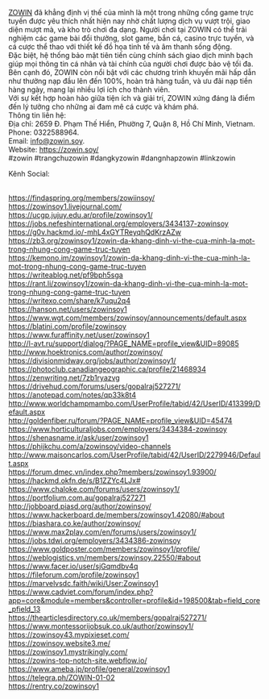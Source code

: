 <a href="https://zowin.soy/">ZOWIN</a> đã khẳng định vị thế của mình là một trong những cổng game trực tuyến được yêu thích nhất hiện nay nhờ chất lượng dịch vụ vượt trội, giao diện mượt mà, và kho trò chơi đa dạng. Người chơi tại ZOWIN có thể trải nghiệm các game bài đổi thưởng, slot game, bắn cá, casino trực tuyến, và cá cược thể thao với thiết kế đồ họa tinh tế và âm thanh sống động.<br>
Đặc biệt, hệ thống bảo mật tiên tiến cùng chính sách giao dịch minh bạch giúp mọi thông tin cá nhân và tài chính của người chơi được bảo vệ tối đa. Bên cạnh đó, ZOWIN còn nổi bật với các chương trình khuyến mãi hấp dẫn như thưởng nạp đầu lên đến 100%, hoàn trả hàng tuần, và ưu đãi nạp tiền hàng ngày, mang lại nhiều lợi ích cho thành viên.<br>
Với sự kết hợp hoàn hảo giữa tiện ích và giải trí, ZOWIN xứng đáng là điểm đến lý tưởng cho những ai đam mê cá cược và khám phá.<br>
Thông tin liên hệ:<br>
Địa chỉ: 2659 Đ. Phạm Thế Hiển, Phường 7, Quận 8, Hồ Chí Minh, Vietnam.<br>
Phone: 0322588964.<br>
Email: info@zowin.soy.<br>
Website: <a href="https://zowin.soy/">https://zowin.soy/</a><br>
#zowin #trangchuzowin #dangkyzowin #dangnhapzowin #linkzowin<br>

Kênh Social:<br>
<br>

<a href="https://findaspring.org/members/zowiinsoy/">https://findaspring.org/members/zowiinsoy/</a><br>
<a href="https://zowinsoy1.livejournal.com/">https://zowinsoy1.livejournal.com/</a><br>
<a href="https://ucgp.jujuy.edu.ar/profile/zowinsoy1/">https://ucgp.jujuy.edu.ar/profile/zowinsoy1/</a><br>
<a href="https://jobs.nefeshinternational.org/employers/3434137-zowinsoy">https://jobs.nefeshinternational.org/employers/3434137-zowinsoy</a><br>
<a href="https://g0v.hackmd.io/-mhL4xGYTReyqhQdKrzAZw">https://g0v.hackmd.io/-mhL4xGYTReyqhQdKrzAZw</a><br>
<a href="https://zb3.org/zowinsoy1/zowin-da-khang-dinh-vi-the-cua-minh-la-mot-trong-nhung-cong-game-truc-tuyen">https://zb3.org/zowinsoy1/zowin-da-khang-dinh-vi-the-cua-minh-la-mot-trong-nhung-cong-game-truc-tuyen</a><br>
<a href="https://kemono.im/zowinsoy1/zowin-da-khang-dinh-vi-the-cua-minh-la-mot-trong-nhung-cong-game-truc-tuyen">https://kemono.im/zowinsoy1/zowin-da-khang-dinh-vi-the-cua-minh-la-mot-trong-nhung-cong-game-truc-tuyen</a><br>
<a href="https://writeablog.net/pf9bph5sga">https://writeablog.net/pf9bph5sga</a><br>
<a href="https://rant.li/zowinsoy1/zowin-da-khang-dinh-vi-the-cua-minh-la-mot-trong-nhung-cong-game-truc-tuyen">https://rant.li/zowinsoy1/zowin-da-khang-dinh-vi-the-cua-minh-la-mot-trong-nhung-cong-game-truc-tuyen</a><br>
<a href="https://writexo.com/share/k7uqu2q4">https://writexo.com/share/k7uqu2q4</a><br>
<a href="https://hanson.net/users/zowinsoy1">https://hanson.net/users/zowinsoy1</a><br>
<a href="https://www.wgt.com/members/zowinsoy/announcements/default.aspx">https://www.wgt.com/members/zowinsoy/announcements/default.aspx</a><br>
<a href="https://blatini.com/profile/zowinsoy">https://blatini.com/profile/zowinsoy</a><br>
<a href="https://www.furaffinity.net/user/zowinsoy1">https://www.furaffinity.net/user/zowinsoy1</a><br>
<a href="http://l-avt.ru/support/dialog/?PAGE_NAME=profile_view&UID=89085">http://l-avt.ru/support/dialog/?PAGE_NAME=profile_view&UID=89085</a><br>
<a href="http://www.hoektronics.com/author/zowinsoy/">http://www.hoektronics.com/author/zowinsoy/</a><br>
<a href="https://divisionmidway.org/jobs/author/zowinsoy1/">https://divisionmidway.org/jobs/author/zowinsoy1/</a><br>
<a href="https://photoclub.canadiangeographic.ca/profile/21468934">https://photoclub.canadiangeographic.ca/profile/21468934</a><br>
<a href="https://zenwriting.net/7zb1ryazvg">https://zenwriting.net/7zb1ryazvg</a><br>
<a href="https://drivehud.com/forums/users/gopalraj527271/">https://drivehud.com/forums/users/gopalraj527271/</a><br>
<a href="https://anotepad.com/notes/qp33k8t4">https://anotepad.com/notes/qp33k8t4</a><br>
<a href="http://www.worldchampmambo.com/UserProfile/tabid/42/UserID/413399/Default.aspx">http://www.worldchampmambo.com/UserProfile/tabid/42/UserID/413399/Default.aspx</a><br>
<a href="http://goldenfiber.ru/forum/?PAGE_NAME=profile_view&UID=45474">http://goldenfiber.ru/forum/?PAGE_NAME=profile_view&UID=45474</a><br>
<a href="https://www.horticulturaljobs.com/employers/3434384-zowinsoy">https://www.horticulturaljobs.com/employers/3434384-zowinsoy</a><br>
<a href="https://shenasname.ir/ask/user/zowinsoy1">https://shenasname.ir/ask/user/zowinsoy1</a><br>
<a href="https://phijkchu.com/a/zowinsoy/video-channels">https://phijkchu.com/a/zowinsoy/video-channels</a><br>
<a href="http://www.maisoncarlos.com/UserProfile/tabid/42/UserID/2279946/Default.aspx">http://www.maisoncarlos.com/UserProfile/tabid/42/UserID/2279946/Default.aspx</a><br>
<a href="https://forum.dmec.vn/index.php?members/zowinsoy1.93900/">https://forum.dmec.vn/index.php?members/zowinsoy1.93900/</a><br>
<a href="https://hackmd.okfn.de/s/B1ZZYc4LJx#">https://hackmd.okfn.de/s/B1ZZYc4LJx#</a><br>
<a href="https://www.chaloke.com/forums/users/zowinsoy1/">https://www.chaloke.com/forums/users/zowinsoy1/</a><br>
<a href="https://portfolium.com.au/gopalraj527271">https://portfolium.com.au/gopalraj527271</a><br>
<a href="http://jobboard.piasd.org/author/zowinsoy/">http://jobboard.piasd.org/author/zowinsoy/</a><br>
<a href="https://www.hackerboard.de/members/zowinsoy1.42080/#about">https://www.hackerboard.de/members/zowinsoy1.42080/#about</a><br>
<a href="https://biashara.co.ke/author/zowinsoy/">https://biashara.co.ke/author/zowinsoy/</a><br>
<a href="https://www.max2play.com/en/forums/users/zowinsoy1/">https://www.max2play.com/en/forums/users/zowinsoy1/</a><br>
<a href="https://jobs.tdwi.org/employers/3434386-zowinsoy">https://jobs.tdwi.org/employers/3434386-zowinsoy</a><br>
<a href="https://www.goldposter.com/members/zowinsoy1/profile/">https://www.goldposter.com/members/zowinsoy1/profile/</a><br>
<a href="https://weblogistics.vn/members/zowinsoy.22550/#about">https://weblogistics.vn/members/zowinsoy.22550/#about</a><br>
<a href="https://www.facer.io/user/sjGqmdbv4q">https://www.facer.io/user/sjGqmdbv4q</a><br>
<a href="https://fileforum.com/profile/zowinsoy1">https://fileforum.com/profile/zowinsoy1</a><br>
<a href="https://marvelvsdc.faith/wiki/User:Zowinsoy1">https://marvelvsdc.faith/wiki/User:Zowinsoy1</a><br>
<a href="https://www.cadviet.com/forum/index.php?app=core&module=members&controller=profile&id=198500&tab=field_core_pfield_13">https://www.cadviet.com/forum/index.php?app=core&module=members&controller=profile&id=198500&tab=field_core_pfield_13</a><br>
<a href="https://thearticlesdirectory.co.uk/members/gopalraj527271/">https://thearticlesdirectory.co.uk/members/gopalraj527271/</a><br>
<a href="https://www.montessorijobsuk.co.uk/author/zowinsoy1/">https://www.montessorijobsuk.co.uk/author/zowinsoy1/</a><br>
<a href="https://zowinsoy43.mypixieset.com/">https://zowinsoy43.mypixieset.com/</a><br>
<a href="https://zowinsoy.website3.me/">https://zowinsoy.website3.me/</a><br>
<a href="https://zowinsoy1.mystrikingly.com/">https://zowinsoy1.mystrikingly.com/</a><br>
<a href="https://zowins-top-notch-site.webflow.io/">https://zowins-top-notch-site.webflow.io/</a><br>
<a href="https://www.ameba.jp/profile/general/zowinsoy1">https://www.ameba.jp/profile/general/zowinsoy1</a><br>
<a href="https://telegra.ph/ZOWIN-01-02">https://telegra.ph/ZOWIN-01-02</a><br>
<a href="https://rentry.co/zowinsoy1">https://rentry.co/zowinsoy1</a>
